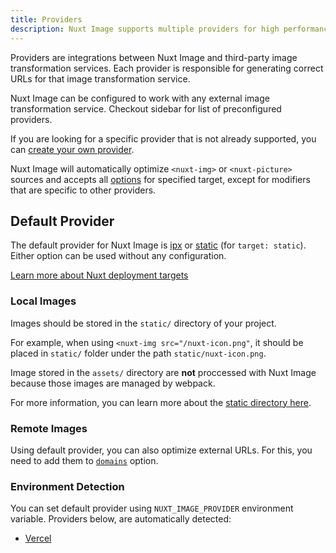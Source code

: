 ```yaml
---
title: Providers
description: Nuxt Image supports multiple providers for high performances.
---
```


Providers are integrations between Nuxt Image and third-party image transformation services. Each provider is responsible for generating correct URLs for that image transformation service.

Nuxt Image can be configured to work with any external image transformation service. Checkout sidebar for list of preconfigured providers.

If you are looking for a specific provider that is not already supported, you can [create your own provider](/advanced/custom-provider).

Nuxt Image will automatically optimize `<nuxt-img>` or `<nuxt-picture>` sources and accepts all [options](/api/options/) for specified target, except for modifiers that are specific to other providers.

## Default Provider

The default provider for Nuxt Image is [ipx](/providers/ipx) or [static](/getting-started/static) (for `target: static`). Either option can be used without any configuration.

[Learn more about Nuxt deployment targets](https://nuxtjs.org/docs/2.x/features/deployment-targets)

### Local Images

Images should be stored in the `static/` directory of your project.

For example, when using `<nuxt-img src="/nuxt-icon.png"`, it should be placed in `static/` folder under the path `static/nuxt-icon.png`.

Image stored in the `assets/` directory are **not** proccessed with Nuxt Image because those images are managed by webpack.

For more information, you can learn more about the [static directory here](https://nuxtjs.org/docs/2.x/directory-structure/static).

### Remote Images

Using default provider, you can also optimize external URLs. For this, you need to add them to [`domains`](/api/options#domains) option.

### Environment Detection

You can set default provider using `NUXT_IMAGE_PROVIDER` environment variable. Providers below, are automatically detected:

- [Vercel](/providers/vercel)
